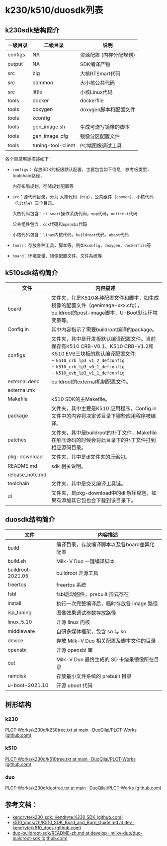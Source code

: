 # k230/k510/duosdk列表
## k230sdk结构简介

| 一级目录    | 二级目录               | 说明             |
| ------- | ------------------ | -------------- |
| configs | NA                 | 资源配置 (内存分配规划)  |
| output  | NA                 | SDK编译产物        |
| src     | big                | 大核RTSmart代码    |
| src     | common             | 大小核公共代码        |
| src     | little             | 小核Linux代码      |
| tools   | docker             | dockerfile     |
| tools   | doxygen            | doxygen脚本和配置文件 |
| tools   | kconfig            |                |
| tools   | gen_image.sh       | 生成可烧写镜像的脚本     |
| tools   | gen_image_cfg      | 镜像分区配置文件       |
| tools   | tuning-tool-client | PC端图像调试工具      |

各个目录用途描述如下：

- `configs`： 存放SDK的板级默认配置，主要包含如下信息：参考板类型，toolchain路径，
    
    内存布局规划，存储规划配置等
    
- `src`：源代码目录，分为 大核代码（`big`），公共组件（`common`），小核代码（`little`）三个目录。
    
    大核代码包含：`rt-smart`操作系统代码，`mpp`代码，`unittest`代码
    
    公共组件包含：`cdk`代码和`opensbi`代码
    
    小核代码包含：`linux`内核代码，`buildroot`代码，`uboot`代码
    
- `tools`：存放各种工具，脚本等。例如`kconfig`，`doxygen`，`dockerfile`等
    
- `board`：环境变量、镜像配置文件、文件系统等

## k510sdk结构简介

| **文件**          | **内容描述**                                                                                                                                                                                 |
| --------------- | ---------------------------------------------------------------------------------------------------------------------------------------------------------------------------------------- |
| board           | 文件夹，其是K510各种配置文件和脚本，如生成镜像的配置文件（genimage-xxx.cfg），buildroot的post-image脚本，U-Boot默认环境变量等。                                                                                                   |
| Config.in       | 其中内容指示了需要buildroot编译的package。                                                                                                                                                            |
| configs         | 文件夹，其中是开发板默认编译配置文件。当前保存有K510 CRB-V0.1、K510 CRB-V1.2和K510 EVB三块板的默认编译配置文件:  <br>- `k510_crb_lp3_v1_2_defconfig`  <br>- `k510_crb_lp3_v0_1_defconfig`  <br>- `k510_evb_lp3_v1_1_defconfig` |
| external.desc   | buildroot的external机制配置文件。                                                                                                                                                                |
| external.mk     |                                                                                                                                                                                          |
| Makefile        | k510 SDK的主Makefile。                                                                                                                                                                      |
| package         | 文件夹，其中主要是K510 应用程序，Config.in文件中的内容将决定该目录下哪些应用程序被编译。                                                                                                                                      |
| patches         | 文件夹，其中是buildroot的补丁文件，Makefile在解压源码的时候会将此目录下的补丁文件打到相应源码目录。                                                                                                                               |
| pkg-download    | 文件夹，其中是dl文件夹的压缩包。                                                                                                                                                                        |
| README.md       | sdk 相关说明。                                                                                                                                                                                |
| release_note.md |                                                                                                                                                                                          |
| toolchain       | 文件夹，其中是交叉编译工具链。                                                                                                                                                                          |
| dl              | 文件夹，是pkg-download中的dl 解压缩包，如果有添加其它包也会下载到该目录下。                                                                                                                                            |
## duosdk结构简介

| **文件**            | **内容描述**                      |
| ----------------- | ----------------------------- |
| build             | 编译目录，存放编译脚本以及各board差异化配置      |
| build.sh          | Milk-V Duo 一键编译脚本             |
| buildroot-2021.05 | buildroot 开源工具                |
| freertos          | freertos 系统                   |
| fsbl              | fsbl启动固件，prebuilt 形式存在        |
| install           | 执行一次完整编译后，临时存放各 image 路径      |
| isp_tuning        | 图像效果调试参数存放路径                  |
| linux_5.10        | 开源 linux 内核                   |
| middleware        | 自研多媒体框架，包含 so 与 ko            |
| device            | 存放 Milk-V Duo 相关配置及脚本文件的目录    |
| opensbi           | 开源 opensbi 库                  |
| out               | Milk-V Duo 最终生成的 SD 卡烧录镜像所在目录 |
| ramdisk           | 存放最小文件系统的 prebuilt 目录         |
| u-boot-2021.10    | 开源 uboot 代码                   |
## 树形结构
### k230
[PLCT-Works/k230d/k230tree.txt at main · DuoQilai/PLCT-Works (github.com)](https://github.com/DuoQilai/PLCT-Works/blob/main/k230d/k230tree.txt)
### k510
[PLCT-Works/k230d/k510tree.txt at main · DuoQilai/PLCT-Works (github.com)](https://github.com/DuoQilai/PLCT-Works/blob/main/k230d/k510tree.txt)
### duo
[PLCT-Works/k230d/duotree.txt at main · DuoQilai/PLCT-Works (github.com)](https://github.com/DuoQilai/PLCT-Works/blob/main/k230d/duotree.txt)
## 参考文档：
- [kendryte/k230_sdk: Kendryte K230 SDK (github.com)](https://github.com/kendryte/k230_sdk)
- [k510_docs/zh/K510_SDK_Build_and_Burn_Guide.md at dev · kendryte/k510_docs (github.com)](https://github.com/kendryte/k510_docs/blob/dev/zh/K510_SDK_Build_and_Burn_Guide.md)
- [duo-buildroot-sdk/README-zh.md at develop · milkv-duo/duo-buildroot-sdk (github.com)](https://github.com/milkv-duo/duo-buildroot-sdk/blob/develop/README-zh.md)